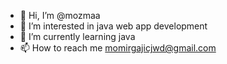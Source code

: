 - 👋 Hi, I’m @mozmaa
- 👀 I’m interested in java web app development
- 🌱 I’m currently learning java
- 📫 How to reach me momirgajicjwd@gmail.com 

<!---
mozmaa/mozmaa is a ✨ special ✨ repository because its `README.md` (this file) appears on your GitHub profile.
You can click the Preview link to take a look at your changes.
--->
